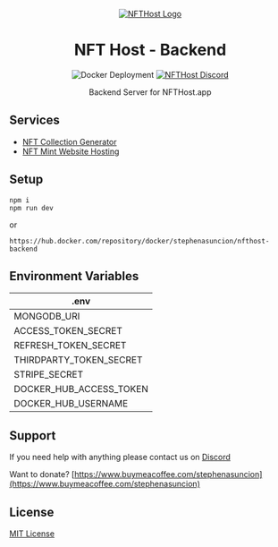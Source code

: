 <p align="center">
    <a href='https://www.nfthost.app/' rel='nofollow'>
        <img src='https://www.nfthost.app/assets/logo.svg' alt='NFTHost Logo'/>
    </a>
</p>

<h1 align="center">NFT Host - Backend</h1>

<p align="center">
    <img src='https://github.com/stephenasuncionDEV/nfthost-backend/actions/workflows/docker-deployment.yml/badge.svg?branch=main' alt='Docker Deployment'>
    <a href="https://discord.gg/BMZZXZMnmv" rel="nofollow">
        <img src='https://img.shields.io/discord/925910496354381854.svg?color=7289da&label=discord&logo=discord&style=flat' alt='NFTHost Discord' />
    </a>
</p>

<p align="center">
    Backend Server for NFTHost.app
</p>

## Services

<ul>
    <li><a href='https://www.nfthost.app/dashboard/generator' rel="nofollow">NFT Collection Generator</a></li>
    <li><a href='https://www.nfthost.app/dashboard/website' rel="nofollow">NFT Mint Website Hosting</a></li>
</ul>

## Setup

```
npm i 
npm run dev
```
or

```
https://hub.docker.com/repository/docker/stephenasuncion/nfthost-backend
```


## Environment Variables

| .env                    |
| ----------------------- |
| MONGODB_URI             |
| ACCESS_TOKEN_SECRET     |
| REFRESH_TOKEN_SECRET    |
| THIRDPARTY_TOKEN_SECRET |
| STRIPE_SECRET           |
| DOCKER_HUB_ACCESS_TOKEN |
| DOCKER_HUB_USERNAME     |

## Support

If you need help with anything please contact us on [Discord](https://discord.gg/BMZZXZMnmv)

Want to donate? [https://www.buymeacoffee.com/stephenasuncion](https://www.buymeacoffee.com/stephenasuncion)

## License

[MIT License](https://github.com/stephenasuncionDEV/nfthost-backend/blob/main/LICENSE)
